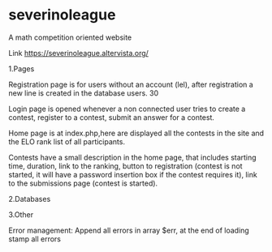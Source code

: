 # severinoleague
A math competition oriented website

Link https://severinoleague.altervista.org/

1.Pages 

Registration page is for users without an account (lel), after registration a new line is created in the database users. 30


Login page is opened whenever a non connected user tries to create a contest, register to a contest, submit an answer for a contest.


Home page is at index.php,here are displayed all the contests in the site and the ELO rank list of all participants.

Contests have a small description in the home page, that includes starting time, duration, link to the ranking, button to registration (contest is not started, it will have a password insertion box if the contest requires it), link to the submissions page (contest is started).

2.Databases

3.Other

Error management: Append all errors in array $err, at the end of loading stamp all errors

